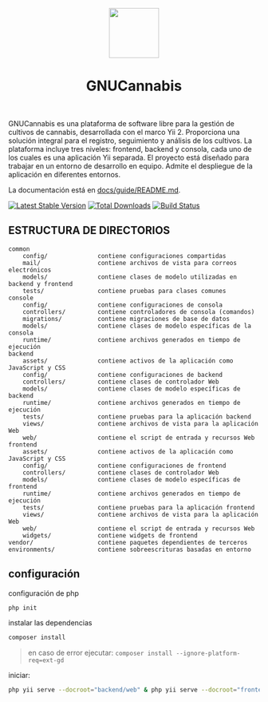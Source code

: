<p align="center">
    <a href="https://github.com/memouk/gnucannabis" target="_blank">
        <img src="https://avatars.githubusercontent.com/u/62582844?s=200&v=4" height="100px">
    </a>
    <h1 align="center">GNUCannabis</h1>
    <br>
</p>

GNUCannabis es una plataforma de software libre para la gestión de cultivos de cannabis, desarrollada con el marco Yii 2. Proporciona una solución integral para el registro, seguimiento y análisis de los cultivos. La plataforma incluye tres niveles: frontend, backend y consola, cada uno de los cuales es una aplicación Yii separada. El proyecto está diseñado para trabajar en un entorno de desarrollo en equipo. Admite el despliegue de la aplicación en diferentes entornos.

La documentación está en [docs/guide/README.md](docs/guide/README.md).

[![Latest Stable Version](https://img.shields.io/packagist/v/yiisoft/yii2-app-advanced.svg)](https://packagist.org/packages/yiisoft/yii2-app-advanced)
[![Total Downloads](https://img.shields.io/packagist/dt/yiisoft/yii2-app-advanced.svg)](https://packagist.org/packages/yiisoft/yii2-app-advanced)
[![Build Status](https://travis-ci.org/yiisoft/yii2-app-advanced.svg?branch=master)](https://travis-ci.org/yiisoft/yii2-app-advanced)

ESTRUCTURA DE DIRECTORIOS
-------------------

```
common
    config/              contiene configuraciones compartidas
    mail/                contiene archivos de vista para correos electrónicos
    models/              contiene clases de modelo utilizadas en backend y frontend
    tests/               contiene pruebas para clases comunes    
console
    config/              contiene configuraciones de consola
    controllers/         contiene controladores de consola (comandos)
    migrations/          contiene migraciones de base de datos
    models/              contiene clases de modelo específicas de la consola
    runtime/             contiene archivos generados en tiempo de ejecución
backend
    assets/              contiene activos de la aplicación como JavaScript y CSS
    config/              contiene configuraciones de backend
    controllers/         contiene clases de controlador Web
    models/              contiene clases de modelo específicas de backend
    runtime/             contiene archivos generados en tiempo de ejecución
    tests/               contiene pruebas para la aplicación backend    
    views/               contiene archivos de vista para la aplicación Web
    web/                 contiene el script de entrada y recursos Web
frontend
    assets/              contiene activos de la aplicación como JavaScript y CSS
    config/              contiene configuraciones de frontend
    controllers/         contiene clases de controlador Web
    models/              contiene clases de modelo específicas de frontend
    runtime/             contiene archivos generados en tiempo de ejecución
    tests/               contiene pruebas para la aplicación frontend
    views/               contiene archivos de vista para la aplicación Web
    web/                 contiene el script de entrada y recursos Web
    widgets/             contiene widgets de frontend
vendor/                  contiene paquetes dependientes de terceros
environments/            contiene sobreescrituras basadas en entorno
```

## configuración

configuración de php
```sh
php init
```

instalar las dependencias
```sh
composer install
```

> en caso de error ejecutar: `composer install --ignore-platform-req=ext-gd`

iniciar:
```sh
php yii serve --docroot="backend/web" & php yii serve --docroot="frontend/web" -p 8081
```